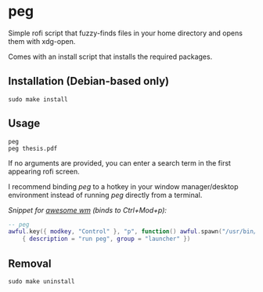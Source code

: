 # peg
Simple rofi script that fuzzy-finds files in your home directory and opens them with xdg-open.

Comes with an install script that installs the required packages.

## Installation (Debian-based only)
```
sudo make install
```

## Usage
```
peg
peg thesis.pdf 
```

If no arguments are provided, you can enter a search term in the first appearing rofi screen.

I recommend binding *peg* to a hotkey in your window manager/desktop environment instead of running *peg* directly from a terminal.

*Snippet for [awesome wm](https://awesomewm.org) (binds to Ctrl+Mod+p):*
```lua
-- peg
awful.key({ modkey, "Control" }, "p", function() awful.spawn("/usr/bin/peg") end,
    { description = "run peg", group = "launcher" })
```

## Removal
```
sudo make uninstall
```
